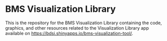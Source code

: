# BMS Visualization Library

This is the repository for the BMS Visualization Library containing the code, graphics, and other resources related to the Visualization Library app available on https://bdsi.shinyapps.io/bms-visualization-tool/.